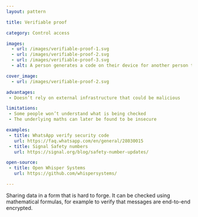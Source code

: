 ```yaml
---
layout: pattern

title: Verifiable proof

category: Control access

images:
  - url: /images/verifiable-proof-1.svg
  - url: /images/verifiable-proof-2.svg
  - url: /images/verifiable-proof-3.svg
  - alt: A person generates a code on their device for another person to scan. 

cover_image:
  - url: /images/verifiable-proof-2.svg

advantages:
 - Doesn’t rely on external infrastructure that could be malicious

limitations:
 - Some people won’t understand what is being checked
 - The underlying maths can later be found to be insecure

examples:
 - title: WhatsApp verify security code
   url: https://faq.whatsapp.com/en/general/28030015
 - title: Signal Safety numbers
   url: https://signal.org/blog/safety-number-updates/

open-source:
 - title: Open Whisper Systems
   url: https://github.com/whispersystems/

---
```


Sharing data in a form that is hard to forge. It can be checked using mathematical formulas, for example to verify that messages are end-to-end encrypted.

